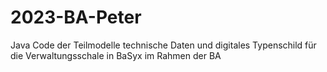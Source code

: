 # 2023-BA-Peter
Java Code der Teilmodelle technische Daten und digitales Typenschild für die Verwaltungsschale in BaSyx im Rahmen der BA
